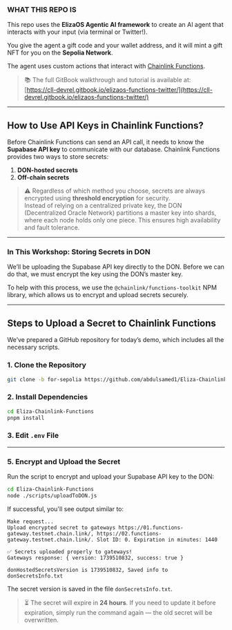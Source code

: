 ### WHAT THIS REPO IS

This repo uses the **ElizaOS Agentic AI framework** to create an AI agent that interacts with your input (via terminal or Twitter!).

You give the agent a gift code and your wallet address, and it will mint a gift NFT for you on the **Sepolia Network**.

The agent uses custom actions that interact with [Chainlink Functions](https://docs.chain.link/chainlink-functions).

> 📚 The full GitBook walkthrough and tutorial is available at:  
> [https://cll-devrel.gitbook.io/elizaos-functions-twitter/](https://cll-devrel.gitbook.io/elizaos-functions-twitter/)

---

## How to Use API Keys in Chainlink Functions?

Before Chainlink Functions can send an API call, it needs to know the **Supabase API key** to communicate with our database. Chainlink Functions provides two ways to store secrets:

1. **DON-hosted secrets**
2. **Off-chain secrets**

> ⚠️ Regardless of which method you choose, secrets are always encrypted using **threshold encryption** for security.  
> Instead of relying on a centralized private key, the DON (Decentralized Oracle Network) partitions a master key into shards, where each node holds only one piece. This ensures high availability and fault tolerance.

---

### In This Workshop: Storing Secrets in DON

We’ll be uploading the Supabase API key directly to the DON. Before we can do that, we must encrypt the key using the DON’s master key.

To help with this process, we use the `@chainlink/functions-toolkit` NPM library, which allows us to encrypt and upload secrets securely.

---

## Steps to Upload a Secret to Chainlink Functions

We’ve prepared a GitHub repository for today’s demo, which includes all the necessary scripts.

### 1. Clone the Repository

```bash
git clone -b for-sepolia https://github.com/abdulsamed1/Eliza-Chainlink-Functions.git
```

### 2. Install Dependencies

```bash
cd Eliza-Chainlink-Functions
pnpm install
```

### 3. Edit `.env` File


---

### 5. Encrypt and Upload the Secret

Run the script to encrypt and upload your Supabase API key to the DON:

```bash
cd Eliza-Chainlink-Functions
node ./scripts/uploadToDON.js
```

If successful, you'll see output similar to:

```
Make request...
Upload encrypted secret to gateways https://01.functions-gateway.testnet.chain.link/, https://02.functions-gateway.testnet.chain.link/. Slot ID: 0. Expiration in minutes: 1440

✅ Secrets uploaded properly to gateways!
Gateways response: { version: 1739510832, success: true }

donHostedSecretsVersion is 1739510832, Saved info to donSecretsInfo.txt
```

The secret version is saved in the file `donSecretsInfo.txt`.

> ⏳ The secret will expire in **24 hours**. If you need to update it before expiration, simply run the command again — the old secret will be overwritten.
